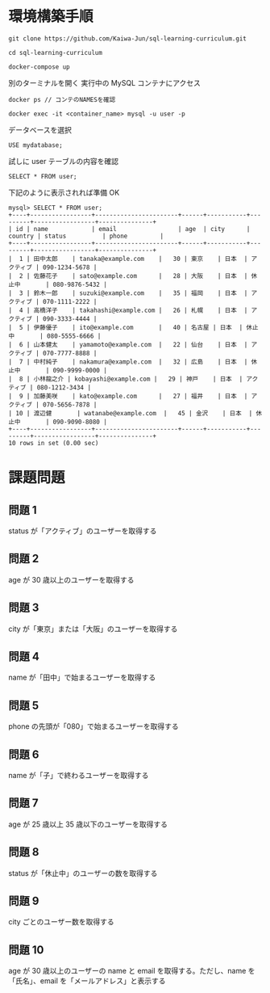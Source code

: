 # 環境構築手順

```
git clone https://github.com/Kaiwa-Jun/sql-learning-curriculum.git
```

```
cd sql-learning-curriculum
```

```
docker-compose up
```

別のターミナルを開く
実行中の MySQL コンテナにアクセス

```
docker ps // コンテのNAMESを確認

docker exec -it <container_name> mysql -u user -p
```

データベースを選択

```
USE mydatabase;
```

試しに user テーブルの内容を確認

```
SELECT * FROM user;
```

下記のように表示されれば準備 OK

```
mysql> SELECT * FROM user;
+----+-----------------+-----------------------+------+-----------+---------+-----------------+---------------+
| id | name            | email                 | age  | city      | country | status          | phone         |
+----+-----------------+-----------------------+------+-----------+---------+-----------------+---------------+
|  1 | 田中太郎    | tanaka@example.com    |   30 | 東京    | 日本  | アクティブ | 090-1234-5678 |
|  2 | 佐藤花子    | sato@example.com      |   28 | 大阪    | 日本  | 休止中       | 080-9876-5432 |
|  3 | 鈴木一郎    | suzuki@example.com    |   35 | 福岡    | 日本  | アクティブ | 070-1111-2222 |
|  4 | 高橋洋子    | takahashi@example.com |   26 | 札幌    | 日本  | アクティブ | 090-3333-4444 |
|  5 | 伊藤優子    | ito@example.com       |   40 | 名古屋 | 日本  | 休止中       | 080-5555-6666 |
|  6 | 山本健太    | yamamoto@example.com  |   22 | 仙台    | 日本  | アクティブ | 070-7777-8888 |
|  7 | 中村純子    | nakamura@example.com  |   32 | 広島    | 日本  | 休止中       | 090-9999-0000 |
|  8 | 小林龍之介 | kobayashi@example.com |   29 | 神戸    | 日本  | アクティブ | 080-1212-3434 |
|  9 | 加藤美咲    | kato@example.com      |   27 | 福井    | 日本  | アクティブ | 070-5656-7878 |
| 10 | 渡辺健       | watanabe@example.com  |   45 | 金沢    | 日本  | 休止中       | 090-9090-8080 |
+----+-----------------+-----------------------+------+-----------+---------+-----------------+---------------+
10 rows in set (0.00 sec)
```

# 課題問題

## 問題 1

status が「アクティブ」のユーザーを取得する

## 問題 2

age が 30 歳以上のユーザーを取得する

## 問題 3

city が「東京」または「大阪」のユーザーを取得する

## 問題 4

name が「田中」で始まるユーザーを取得する

## 問題 5

phone の先頭が「080」で始まるユーザーを取得する

## 問題 6

name が「子」で終わるユーザーを取得する

## 問題 7

age が 25 歳以上 35 歳以下のユーザーを取得する

## 問題 8

status が「休止中」のユーザーの数を取得する

## 問題 9

city ごとのユーザー数を取得する

## 問題 10

age が 30 歳以上のユーザーの name と email を取得する。ただし、name を「氏名」、email を「メールアドレス」と表示する
